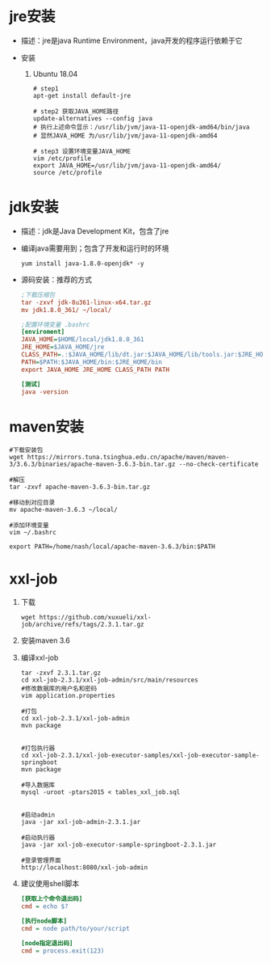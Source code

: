 # jre安装

+ 描述：jre是java Runtime Environment，java开发的程序运行依赖于它

+ 安装

  1. Ubuntu 18.04

     ```shell
     # step1
     apt-get install default-jre
     
     # step2 获取JAVA_HOME路径
     update-alternatives --config java 
     # 执行上述命令显示：/usr/lib/jvm/java-11-openjdk-amd64/bin/java
     # 显然JAVA_HOME 为/usr/lib/jvm/java-11-openjdk-amd64
     
     # step3 设置环境变量JAVA_HOME
     vim /etc/profile
     export JAVA_HOME=/usr/lib/jvm/java-11-openjdk-amd64/
     source /etc/profile
     ```

     

  



# jdk安装

+ 描述：jdk是Java Development Kit，包含了jre

+ 编译java需要用到；包含了开发和运行时的环境

  ```shell
  yum install java-1.8.0-openjdk* -y
  ```
  
+ 源码安装：推荐的方式

  ```ini
  ;下载压缩包
  tar -zxvf jdk-8u361-linux-x64.tar.gz
  mv jdk1.8.0_361/ ~/local/
  
  ;配置环境变量 .bashrc
  [enviroment]
  JAVA_HOME=$HOME/local/jdk1.8.0_361
  JRE_HOME=$JAVA_HOME/jre
  CLASS_PATH=.:$JAVA_HOME/lib/dt.jar:$JAVA_HOME/lib/tools.jar:$JRE_HOME/lib
  PATH=$PATH:$JAVA_HOME/bin:$JRE_HOME/bin
  export JAVA_HOME JRE_HOME CLASS_PATH PATH
  
  [测试]
  java -version
  ```

  






# maven安装

```shell
#下载安装包
wget https://mirrors.tuna.tsinghua.edu.cn/apache/maven/maven-3/3.6.3/binaries/apache-maven-3.6.3-bin.tar.gz --no-check-certificate

#解压
tar -zxvf apache-maven-3.6.3-bin.tar.gz

#移动到对应目录
mv apache-maven-3.6.3 ~/local/

#添加环境变量
vim ~/.bashrc

export PATH=/home/nash/local/apache-maven-3.6.3/bin:$PATH
```





# xxl-job

1. 下载

   ```shell
   wget https://github.com/xuxueli/xxl-job/archive/refs/tags/2.3.1.tar.gz
   ```

2. 安装maven 3.6

3. 编译xxl-job

   ```shell
   tar -zxvf 2.3.1.tar.gz
   cd xxl-job-2.3.1/xxl-job-admin/src/main/resources
   #修改数据库的用户名和密码
   vim application.properties
   
   #打包
   cd xxl-job-2.3.1/xxl-job-admin
   mvn package
   
   
   #打包执行器
   cd xxl-job-2.3.1/xxl-job-executor-samples/xxl-job-executor-sample-springboot
   mvn package
   
   #导入数据库
   mysql -uroot -ptars2015 < tables_xxl_job.sql
   
   
   #启动admin
   java -jar xxl-job-admin-2.3.1.jar
   
   #启动执行器
   java -jar xxl-job-executor-sample-springboot-2.3.1.jar
   
   #登录管理界面
   http://localhost:8080/xxl-job-admin 
   ```

4. 建议使用shell脚本

   ```ini
   [获取上个命令退出码]
   cmd = echo $?
   
   [执行node脚本]
   cmd = node path/to/your/script
   
   [node指定退出码]
   cmd = process.exit(123)
   ```

   
